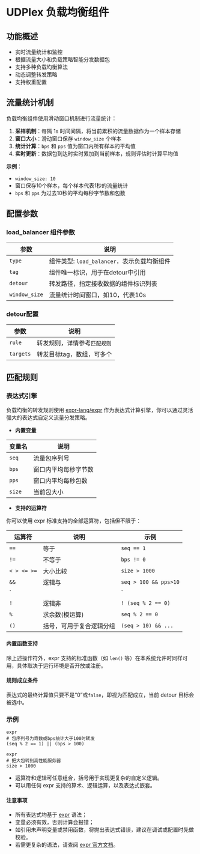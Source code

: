 # UDPlex 负载均衡组件

## 功能概述
- 实时流量统计和监控
- 根据流量大小和负载策略智能分发数据包
- 支持多种负载均衡算法
- 动态调整转发策略
- 支持权重配置

## 流量统计机制

负载均衡组件使用滑动窗口机制进行流量统计：

1. **采样机制**：每隔 1s 时间间隔，将当前累积的流量数据作为一个样本存储
2. **窗口大小**：滑动窗口保存 `window_size` 个样本
3. **统计计算**：`bps` 和 `pps` 值为窗口内所有样本的平均值
4. **实时更新**：数据包到达时实时累加到当前样本，规则评估时计算平均值

**示例**：
- `window_size: 10` 
- 窗口保存10个样本，每个样本代表1秒的流量统计
- `bps` 和 `pps` 为过去10秒的平均每秒字节数和包数

## 配置参数

### load_balancer 组件参数
| 参数 | 说明                             |
|------|--------------------------------|
| `type` | 组件类型: `load_balancer`，表示负载均衡组件 |
| `tag` | 组件唯一标识，用于在detour中引用            |
| `detour` | 转发路径，指定接收数据的组件标识列表             |
| `window_size` | 流量统计时间窗口，如10，代表10s             |


### detour配置
| 参数        | 说明              |
|-----------|-----------------|
| `rule`    | 转发规则，详情参考`匹配规则` |
| `targets` | 转发目标tag，数组，可多个  |


## 匹配规则

### 表达式引擎

负载均衡的转发规则使用 [expr-lang/expr](https://github.com/expr-lang/expr) 作为表达式计算引擎，你可以通过灵活强大的表达式自定义流量分发策略。

- **内置变量**

| 变量名  | 说明                    |
|---------|-------------------------|
| `seq`   | 流量包序列号            |
| `bps`   | 窗口内平均每秒字节数     |
| `pps`   | 窗口内平均每秒包数       |
| `size`  | 当前包大小              |

- **支持的运算符**

你可以使用 expr 标准支持的全部运算符，包括但不限于：

| 运算符     | 说明                             | 示例                      |
|------------|----------------------------------|---------------------------|
| `==`       | 等于                             | `seq == 1`                |
| `!=`       | 不等于                           | `bps != 0`                |
| `< > <= >=`| 大小比较                         | `size > 1000`             |
| `&&`       | 逻辑与                           | `seq > 100 && pps>10`     |
| `||`       | 逻辑或                           | `bps > 0 || pps > 10`     |
| `!`        | 逻辑非                           | `! (seq % 2 == 0)`        |
| `%`        | 求余数(模运算)                   | `seq % 2 == 0`            |
| `()`       | 括号，可用于复合逻辑分组         | `(seq > 10) && ...`       |

#### 内置函数支持

除上述操作符外，expr 支持的标准函数（如 `len()` 等）在本系统允许时同样可用，具体取决于运行环境是否开放或注册。

#### 规则成立条件

表达式的最终计算值只要不是“0”或`false`，即视为匹配成立，当前 detour 目标会被选中。

### 示例
```
expr
# 包序列号为奇数或bps统计大于100时转发
(seq % 2 == 1) || (bps > 100)
```

```
expr
# 把大包转到高性能服务器
size > 1000
```
- 运算符和逻辑可任意组合，括号用于实现更复杂的自定义逻辑。
- 可以用任何 expr 支持的算术、逻辑运算，以及表达式嵌套。

#### 注意事项

- 所有表达式均基于 [expr](https://github.com/expr-lang/expr#language-definition) 语法；
- 变量必须有效，否则计算会报错；
- 如引用未声明变量或禁用函数，将抛出表达式错误，建议在调试或配置时先做校验。
- 若需更复杂的语法，请查阅 [expr 官方文档](https://github.com/expr-lang/expr#language-definition)。